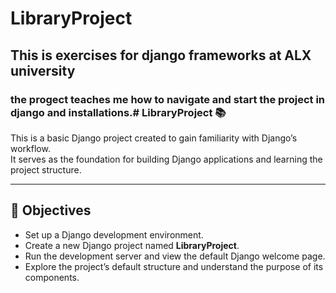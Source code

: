 # LibraryProject

## This is exercises for django frameworks at ALX university
### the progect teaches me how to navigate and start the project in django and installations.# LibraryProject 📚

This is a basic Django project created to gain familiarity with Django’s workflow.  
It serves as the foundation for building Django applications and learning the project structure.

---

## 📌 Objectives
- Set up a Django development environment.
- Create a new Django project named **LibraryProject**.
- Run the development server and view the default Django welcome page.
- Explore the project’s default structure and understand the purpose of its components.